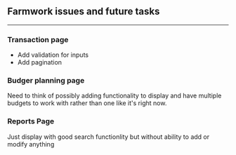 ## Farmwork issues and future tasks

---

### Transaction page

- Add validation for inputs
- Add pagination



### Budger planning page

Need to think of possibly adding functionality to display and have multiple budgets to work with
rather than one like it's right now.



### Reports Page 

Just display with good search functionlity but without ability to add or modify anything